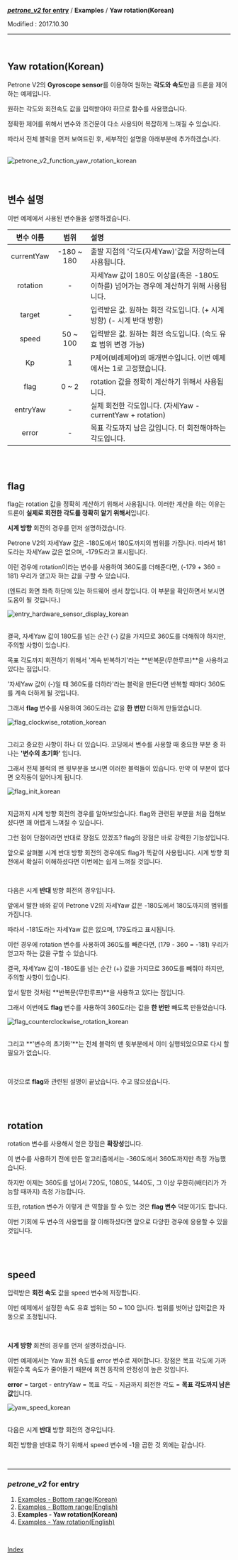 **[*petrone_v2* for entry](../index.md)** / **Examples** / **Yaw rotation(Korean)**

Modified : 2017.10.30

---

<br>


## <a name="Yaw rotation(Korean)">Yaw rotation(Korean)</a>

Petrone V2의 **Gyroscope sensor**를 이용하여 원하는 **각도와 속도**만큼 드론을 제어하는 예제입니다.

원하는 각도와 회전속도 값을 입력받아야 하므로 함수를 사용했습니다.

정확한 제어를 위해서 변수와 조건문이 다소 사용되어 복잡하게 느껴질 수 있습니다.

따라서 전체 블럭을 먼저 보여드린 후, 세부적인 설명을 아래부분에 추가하겠습니다.

<br>

<div align="left">
    <img src="petrone_v2_function_yaw_rotation_korean.png" alt="petrone_v2_function_yaw_rotation_korean">
</div>


<br>
<br>


## <a name="변수 설명">변수 설명</a>

이번 예제에서 사용된 변수들을 설명하겠습니다.

| 변수 이름      | 범위       | 설명                                                   |
|:-------------:|:----------:|:-------------------------------------------------------|
| currentYaw    | -180 ~ 180 | 출발 지점의 '각도(자세Yaw)'값을 저장하는데 사용됩니다.     |
| rotation      | -          | 자세Yaw 값이 180도 이상을(혹은 -180도 이하를) 넘어가는 경우에 계산하기 위해 사용됩니다. |
| target        | -          | 입력받은 값. 원하는 회전 각도입니다. (+ 시계 방향) (- 시계 반대 방향)  |
| speed         | 50 ~ 100   | 입력받은 값. 원하는 회전 속도입니다. (속도 유효 범위 변경 가능)  |
| Kp            | 1          | P제어(비례제어)의 매개변수입니다. 이번 예제에서는 1로 고정했습니다.  |
| flag          | 0 ~ 2      | rotation 값을 정확히 계산하기 위해서 사용됩니다.            |
| entryYaw      | -          | 실제 회전한 각도입니다. (자세Yaw - currentYaw + rotation)  |
| error         | -          | 목표 각도까지 남은 값입니다. 더 회전해야하는 각도입니다.     |


<br>
<br>


## <a name="flag">flag</a>

flag는 rotation 값을 정확히 계산하기 위해서 사용됩니다. 이러한 계산을 하는 이유는 드론이 **실제로 회전한 각도를 정확히 알기 위해서**입니다.

**시계 방향** 회전의 경우를 먼저 설명하겠습니다.

Petrone V2의 자세Yaw 값은 -180도에서 180도까지의 범위를 가집니다. 따라서 181도라는 자세Yaw 값은 없으며, -179도라고 표시됩니다.

이런 경우에 rotation이라는 변수를 사용하여 360도를 더해준다면, (-179 + 360 = 181) 우리가 얻고자 하는 값을 구할 수 있습니다.

(엔트리 화면 좌측 하단에 있는 하드웨어 센서 창입니다. 이 부분을 확인하면서 보시면 도움이 될 것입니다.)

<div align="left">
    <img src="entry_hardware_sensor_display_korean.jpg" alt="entry_hardware_sensor_display_korean">
</div>

<br>

결국, 자세Yaw 값이 180도를 넘는 순간 (-) 값을 가지므로 360도를 더해줘야 하지만, 주의할 사항이 있습니다.

목표 각도까지 회전하기 위해서 '계속 반복하기'라는 **반복문(무한루프)**을 사용하고 있다는 점입니다.

'자세Yaw 값이 (-)일 때 360도를 더하라'라는 블럭을 만든다면 반복할 때마다 360도를 계속 더하게 될 것입니다.

그래서 **flag** 변수를 사용하여 360도라는 값을 **한 번만** 더하게 만들었습니다.

<div align="left">
    <img src="flag_clockwise_rotation_korean.jpg" alt="flag_clockwise_rotation_korean">
</div>

<br>

그리고 중요한 사항이 하나 더 있습니다. 코딩에서 변수를 사용할 때 중요한 부분 중 하나는 **'변수의 초기화'** 입니다.

그래서 전체 블럭의 맨 윗부분을 보시면 이러한 블럭들이 있습니다. 만약 이 부분이 없다면 오작동이 일어나게 됩니다.

<div align="left">
    <img src="flag_init_korean.jpg" alt="flag_init_korean">
</div>

<br>

지금까지 시계 방향 회전의 경우를 알아보았습니다. flag와 관련된 부분을 처음 접해보셨다면 꽤 어렵게 느껴질 수 있습니다. 

그런 점이 단점이라면 반대로 장점도 있겠죠? flag의 장점은 바로 강력한 기능성입니다.

앞으로 살펴볼 시계 반대 방향 회전의 경우에도 flag가 똑같이 사용됩니다. 시계 방향 회전에서 확실히 이해하셨다면 이번에는 쉽게 느껴질 것입니다.

<br>

다음은 시계 **반대** 방향 회전의 경우입니다.

앞에서 말한 바와 같이 Petrone V2의 자세Yaw 값은 -180도에서 180도까지의 범위를 가집니다. 

따라서 -181도라는 자세Yaw 값은 없으며, 179도라고 표시됩니다.

이런 경우에 rotation 변수를 사용하여 360도를 빼준다면, (179 - 360 = -181) 우리가 얻고자 하는 값을 구할 수 있습니다.

결국, 자세Yaw 값이 -180도를 넘는 순간 (+) 값을 가지므로 360도를 빼줘야 하지만, 주의할 사항이 있습니다.

앞서 말한 것처럼 **반복문(무한루프)**을 사용하고 있다는 점입니다.

그래서 이번에도 **flag** 변수를 사용하여 360도라는 값을 **한 번만** 빼도록 만들었습니다.

<div align="left">
    <img src="flag_counterclockwise_rotation_korean.jpg" alt="flag_counterclockwise_rotation_korean">
</div>

<br>

그리고 **'변수의 초기화'**는 전체 블럭의 맨 윗부분에서 이미 실행되었으므로 다시 할 필요가 없습니다.

<br>

이것으로 **flag**와 관련된 설명이 끝났습니다. 수고 많으셨습니다.


<br>
<br>


## <a name="rotation">rotation</a>

rotation 변수를 사용해서 얻은 장점은 **확장성**입니다.

이 변수를 사용하기 전에 만든 알고리즘에서는 -360도에서 360도까지만 측정 가능했습니다.

하지만 이제는 360도를 넘어서 720도, 1080도, 1440도, 그 이상 무한히(배터리가 가능할 때까지) 측정 가능합니다.

또한, rotation 변수가 이렇게 큰 역할을 할 수 있는 것은 **flag 변수** 덕분이기도 합니다.

이번 기회에 두 변수의 사용법을 잘 이해하셨다면 앞으로 다양한 경우에 응용할 수 있을 것입니다.


<br>
<br>


## <a name="speed">speed</a>

입력받은 **회전 속도** 값을 speed 변수에 저장합니다. 

이번 예제에서 설정한 속도 유효 범위는 50 ~ 100 입니다. 범위를 벗어난 입력값은 자동으로 조정됩니다.

<br>

**시계 방향** 회전의 경우를 먼저 설명하겠습니다.

이번 예제에서는 Yaw 회전 속도를 error 변수로 제어합니다. 장점은 목표 각도에 가까워질수록 속도가 줄어들기 때문에 회전 동작의 안정성이 높은 것입니다.

**error** = target - entryYaw = 목표 각도 - 지금까지 회전한 각도 = **목표 각도까지 남은 값**입니다.

<div align="left">
    <img src="yaw_speed_korean.jpg" alt="yaw_speed_korean">
</div>

<br>

다음은 시계 **반대** 방향 회전의 경우입니다.

회전 방향을 반대로 하기 위해서 speed 변수에 -1을 곱한 것 외에는 같습니다.


<br>

---

<h3><i>petrone_v2</i> for entry</H3>

 1. [Examples - Bottom range(Korean)](../examples_01_bottom_range_korean/)
 2. [Examples - Bottom range(English)](../examples_01_bottom_range_english/)
 3. **Examples - Yaw rotation(Korean)**
 4. [Examples - Yaw rotation(English)](../examples_02_yaw_rotation_english/)

<br>

[Index](../index.md)
